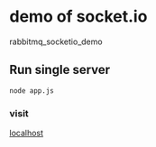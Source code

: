 # demo of socket.io
rabbitmq_socketio_demo

## Run single server
`node app.js`


### visit
[localhost](http://localhost)
